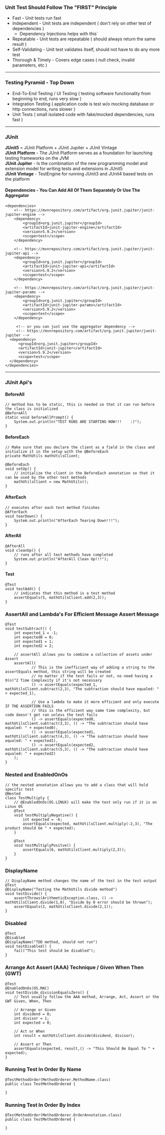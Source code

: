 ### Unit Test Should Follow The "FIRST" Principle
 - Fast - Unit tests run fast 
 - Independent - Unit tests are independent ( don't rely on other test of dependencies )
   - Dependency Injections helps with this`
 - Repeatable - Unit tests are repeatable ( should always return the same result )
 - Self-Validating - Unit test validates itself, should not have to do any more test 
 - Thorough & Timely - Covers edge cases ( null check, invalid parameters, etc )
___

### Testing Pyramid - Top Down 
 - End-To-End Testing / UI Testing ( testing software functionality from beginning to end, runs very slow )
 - Integration Testing ( application code is test w/o mocking database or http connections, runs slower )
 - Unit Tests ( small isolated code with fake/mocked dependencies, runs fast )
___

### JUnit

**JUnit5** = JUnit Platform + JUnit Jupiter + JUnit Vintage  
**JUnit Platform** - The JUnit Platform serves as a foundation for launching testing frameworks on the JVM    
**JUnit Jupiter** - Is the combination of the new programming model and extension model for writing tests and extensions in JUnit5    
**JUnit Vintage** - TestEngine for running JUnit3 and JUnit4 based tests on the platform   

#### Dependencies - You Can Add All Of Them Separately Or Use The Aggregator

    <dependencies>
        <!-- https://mvnrepository.com/artifact/org.junit.jupiter/junit-jupiter-engine -->
        <dependency>
            <groupId>org.junit.jupiter</groupId>
            <artifactId>junit-jupiter-engine</artifactId>
            <version>5.9.2</version>
            <scope>test</scope>
        </dependency>

        <!-- https://mvnrepository.com/artifact/org.junit.jupiter/junit-jupiter-api -->
        <dependency>
            <groupId>org.junit.jupiter</groupId>
            <artifactId>junit-jupiter-api</artifactId>
            <version>5.9.2</version>
            <scope>test</scope>
        </dependency>

        <!-- https://mvnrepository.com/artifact/org.junit.jupiter/junit-jupiter-params -->
        <dependency>
            <groupId>org.junit.jupiter</groupId>
            <artifactId>junit-jupiter-params</artifactId>
            <version>5.9.2</version>
            <scope>test</scope>
        </dependency>

         <!-- or you can just use the aggregator dependency -->
         <!-- https://mvnrepository.com/artifact/org.junit.jupiter/junit-jupiter -->
      <dependency>
          <groupId>org.junit.jupiter</groupId>
          <artifactId>junit-jupiter</artifactId>
          <version>5.9.2</version>
          <scope>test</scope>
      </dependency>
    </dependencies>
___


### JUnit Api's

#### BeforeAll
    // method has to be static, this is needed so that it can run before the class is initialized
    @BeforeAll
    static void beforeAllPrompt() {
        System.out.println("TEST RUNS ARE STARTING NOW!!!    :)");
    }

#### BeforeEach
    // Make sure that you declare the client as a field in the class and initialize it in the setup with the @BeforeEach
    private MathUtils mathUtilsClient;

    @BeforeEach
    void setUp() {
        // initialize the client in the BeforeEach annotation so that it can be used by the other test methods
        mathUtilsClient = new MathUtils();
    }

#### AfterEach
    // executes after each test method finishes
    @AfterEach
    void tearDown() {
        System.out.println("AfterEach Tearing Down!!!");
    }

#### AfterAll
    @AfterAll
    void cleanUp() {
        // runs after all test methods have completed
        System.out.println("AfterAll Clean Up!!!");
    }

#### Test
    @Test
    void testAdd() {
        // indicates that this method is a test method
        assertEquals(5, mathUtilsClient.add(2,3));
    }

### AssertAll and Lambda's For Efficient Message Assert Message
    @Test
    void testSubtract() {
        int expected_1 = -1;
        int expected0 = 0;
        int expected1 = 1;
        int expected2 = 2;

        // assertAll allows you to combine a collection of assets under Assert
        assertAll(
                // This is the inefficient way of adding a string to the assertEquals method, this string will be created
                // no matter if the test fails or not, no need having a O(n)^2 Time Complexity if it's not necessary
                () -> assertEquals(expected_1, mathUtilsClient.subtract(2,3), "The subtraction should have equaled: " + expected_1),

                // Use a lambda to make it more efficient and only execute IF THE ASSERTION FAILS
                // this is the efficient way same time complexity, but code doesn't get ran unless the test fails
                () -> assertEquals(expected0, mathUtilsClient.subtract(3,3), () -> "The subtraction should have equaled: " + expected0),
                () -> assertEquals(expected1, mathUtilsClient.subtract(4,3), () -> "The subtraction should have equaled: " + expected1),
                () -> assertEquals(expected2, mathUtilsClient.subtract(5,3), () -> "The subtraction should have equaled: " + expected2)
        );
    }

### Nested and EnabledOnOs
    // the nested annotation allows you to add a class that will hold specific test
    @Nested
    class TestMultiply {
        // @EnabledOnOs(OS.LINUX) will make the test only run if it is on Linux OS
        @Test
        void testMultiplyNegative() {
            int expected = -6;
            assertEquals(expected, mathUtilsClient.multiply(-2,3), "The product should be " + expected);
        }

        @Test
        void testMultiplyPositve() {
            assertEquals(6, mathUtilsClient.multiply(2,3));
        }
    }

### DisplayName
    // DisplayName method changes the name of the test in the test output
    @Test
    @DisplayName("Testing the MathUtils divide method")
    void testDivide() {
        assertThrows(ArithmeticException.class, () -> mathUtilsClient.divide(1,0), "Divide by 0 error should be thrown");
        assertEquals(2, mathUtilsClient.divide(2,1));
    }

### Disabled
    @Test
    @Disabled
    @DisplayName("TDD method, should not run")
    void testDisabled() {
        fail("This test should be disabled");
    }

### Arrange Act Assert (AAA) Technique / Given When Then (GWT)
    @Test
    @EnabledOnOs(OS.MAC)
    void testDivide_divisionEqualsZero() {
        // Test usually follow the AAA method, Arrange, Act, Assert or the GWT Given, When, Then 

        // Arrange or Given
        int dividend = 0;
        int divisor = 1;
        int expected = 0;

        // Act or When
        int result = mathUtilsClient.divide(dividend, divisor);

        // Assert or Then
        assertEquals(expected, result,() -> "This Should Be Equal To " + expected);
    }

### Running Test In Order By Name
```
@TestMethodOrder(MethodOrderer.MethodName.class)  
public class TestMethodOrdered {

}
```

### Running Test In Order By Index
```
@TestMethodOrder(MethodOrderer.OrderAnnotation.class)  
public class TestMethodOrdered {

}
```

